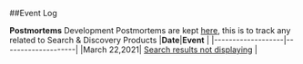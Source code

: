 ##Event Log

**Postmortems**
Development Postmortems are kept [here](https://github.com/department-of-veterans-affairs/va.gov-team-sensitive/tree/master/Postmortems), this is to track any related to Search & Discovery Products
|**Date**|**Event** |
|-------------------|--------------------|
|March 22,2021| [Search results not displaying](https://github.com/department-of-veterans-affairs/va.gov-team/blob/master/products/on-site-search/search-postmortem-3-22-2021.md) |
